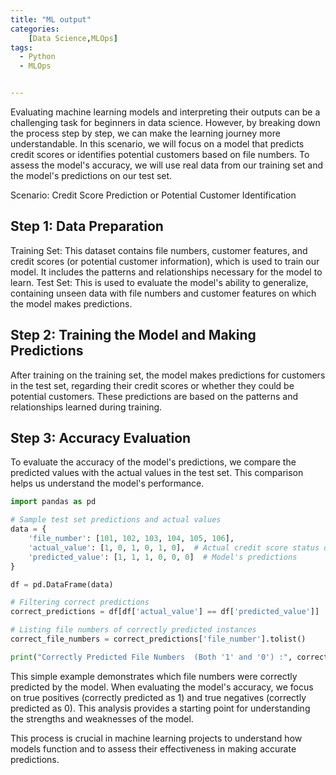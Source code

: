 ```yaml
---
title: "ML output"
categories:
    [Data Science,MLOps]
tags:
  - Python
  - MLOps


---
```

Evaluating machine learning models and interpreting their outputs can be a challenging task for beginners in data science. However, by breaking down the process step by step, we can make the learning journey more understandable. In this scenario, we will focus on a model that predicts credit scores or identifies potential customers based on file numbers. To assess the model's accuracy, we will use real data from our training set and the model's predictions on our test set.

Scenario: Credit Score Prediction or Potential Customer Identification
## Step 1: Data Preparation

Training Set: This dataset contains file numbers, customer features, and credit scores (or potential customer information), which is used to train our model. It includes the patterns and relationships necessary for the model to learn.
Test Set: This is used to evaluate the model's ability to generalize, containing unseen data with file numbers and customer features on which the model makes predictions.
## Step 2: Training the Model and Making Predictions

After training on the training set, the model makes predictions for customers in the test set, regarding their credit scores or whether they could be potential customers. These predictions are based on the patterns and relationships learned during training.

## Step 3: Accuracy Evaluation

To evaluate the accuracy of the model's predictions, we compare the predicted values with the actual values in the test set. This comparison helps us understand the model's performance.
```python
import pandas as pd

# Sample test set predictions and actual values
data = {
    'file_number': [101, 102, 103, 104, 105, 106],
    'actual_value': [1, 0, 1, 0, 1, 0],  # Actual credit score status or potential customer info
    'predicted_value': [1, 1, 1, 0, 0, 0]  # Model's predictions
}

df = pd.DataFrame(data)

# Filtering correct predictions
correct_predictions = df[df['actual_value'] == df['predicted_value']]

# Listing file numbers of correctly predicted instances
correct_file_numbers = correct_predictions['file_number'].tolist()

print("Correctly Predicted File Numbers  (Both '1' and '0') :", correct_file_numbers)

```
This simple example demonstrates which file numbers were correctly predicted by the model. When evaluating the model's accuracy, we focus on true positives (correctly predicted as 1) and true negatives (correctly predicted as 0). This analysis provides a starting point for understanding the strengths and weaknesses of the model.

This process is crucial in machine learning projects to understand how models function and to assess their effectiveness in making accurate predictions.